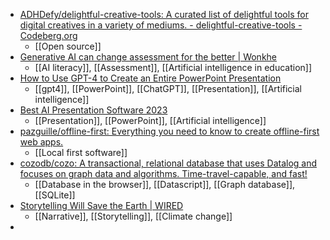 - [ADHDefy/delightful-creative-tools: A curated list of delightful tools for digital creatives in a variety of mediums. - delightful-creative-tools - Codeberg.org](https://codeberg.org/ADHDefy/delightful-creative-tools)
	- [[Open source]]
- [Generative AI can change assessment for the better | Wonkhe](https://wonkhe.com/blogs/generative-ai-can-change-assessment-for-the-better/)
	- [[AI literacy]], [[Assessment]], [[Artificial intelligence in education]]
- [How to Use GPT-4 to Create an Entire PowerPoint Presentation](https://www.tomkytran.com/how-to-use-gpt-4-to-create-an-entire-powerpoint-presentation/)
	- [[gpt4]], [[PowerPoint]], [[ChatGPT]], [[Presentation]], [[Artificial intelligence]]
- [Best AI Presentation Software 2023](https://www.tomkytran.com/best-ai-presentation-software/)
	- [[Presentation]], [[PowerPoint]], [[Artificial intelligence]]
- [pazguille/offline-first: Everything you need to know to create offline-first web apps.](https://github.com/pazguille/offline-first)
	- [[Local first software]]
- [cozodb/cozo: A transactional, relational database that uses Datalog and focuses on graph data and algorithms. Time-travel-capable, and fast!](https://github.com/cozodb/cozo)
	- [[Database in the browser]], [[Datascript]], [[Graph database]], [[SQLite]]
- [Storytelling Will Save the Earth | WIRED](https://www.wired.com/story/environment-climate-change-storytelling/)
	- [[Narrative]], [[Storytelling]], [[Climate change]]
-